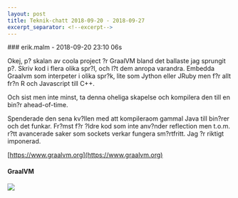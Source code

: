 ```yaml
---
layout: post
title: Teknik-chatt 2018-09-20 - 2018-09-27
excerpt_separator: <!--excerpt-->
---
```

<section class="message" markdown="1">
### erik.malm - 2018-09-20 23:10 06s

Okej, p? skalan av coola project ?r GraalVM bland det ballaste jag sprungit p?. Skriv kod i flera olika spr?l, och l?t dem anropa varandra. Embedda Graalvm som interpeter i olika spr?k, lite som Jython eller JRuby men f?r allt fr?n R och Javascript till C++.

Och sist men inte minst, ta denna oheliga skapelse och kompilera den till en bin?r ahead-of-time. 

Spenderade den sena kv?llen med att kompileraom gammal Java till bin?rer och det funkar. Fr?mst f?r ?ldre kod som inte anv?nder reflection men t.o.m. r?tt avancerade saker som sockets verkar fungera sm?rtfritt. 
Jag ?r riktigt imponerad.

[https://www.graalvm.org](https://www.graalvm.org)

<div class="attachment"><h4>            GraalVM        </h4><div class="text"></div>
<a href="https://www.graalvm.org/"><img src="https://www.graalvm.org/resources/img/graalvm.png" fallback="            GraalVM        "/></a></div>
    

<!--excerpt-->
</section>
